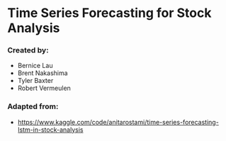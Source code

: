 # Time Series Forecasting for Stock Analysis

### Created by:
- Bernice Lau
- Brent Nakashima
- Tyler Baxter
- Robert Vermeulen


### Adapted from:
- https://www.kaggle.com/code/anitarostami/time-series-forecasting-lstm-in-stock-analysis
